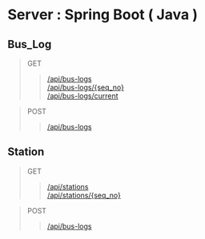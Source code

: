 # Server : Spring Boot ( Java )

## Bus_Log
> GET
>> [/api/bus-logs](https://github.com/juhwanHeo/BusLocationTrackServer/blob/master/schoolProject/2.server/Bus_Log/GET/bus-logs.md)  
>> [/api/bus-logs/{seq_no}](https://github.com/juhwanHeo/BusLocationTrackServer/blob/master/schoolProject/2.server/Bus_Log/GET/bus-logs.md)  
>> [/api/bus-logs/current](https://github.com/juhwanHeo/BusLocationTrackServer/blob/master/schoolProject/2.server/Bus_Log/GET/bus-logs_current.md)  

> POST
>> [/api/bus-logs](https://github.com/juhwanHeo/BusLocationTrackServer/blob/master/schoolProject/2.server/Bus_Log/POST/bus-logs.md)

## Station
> GET
>> [/api/stations](https://github.com/juhwanHeo/BusLocationTrackServer/blob/master/schoolProject/2.server/Station/GET/stations.md)  
>> [/api/stations/{seq_no}](https://github.com/juhwanHeo/BusLocationTrackServer/blob/master/schoolProject/2.server/Station/GET/stations.md)  

> POST
>> [/api/bus-logs](https://github.com/juhwanHeo/BusLocationTrackServer/blob/master/schoolProject/2.server/Station/POST/stations.md)
